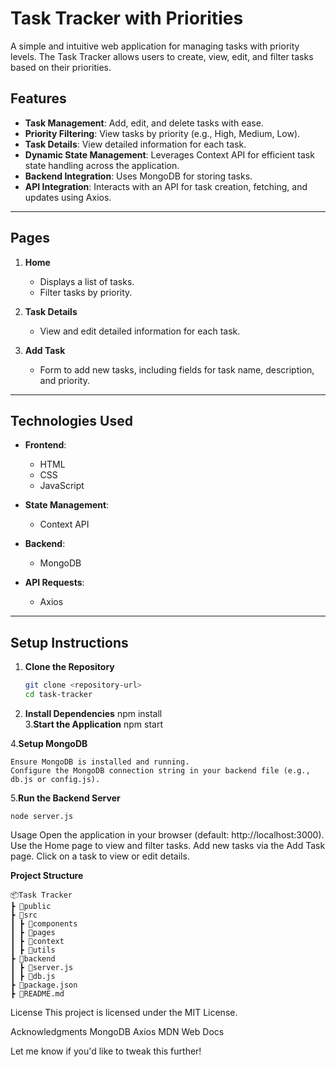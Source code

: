 # Task Tracker with Priorities  

A simple and intuitive web application for managing tasks with priority levels. The Task Tracker allows users to create, view, edit, and filter tasks based on their priorities.  

## Features  
- **Task Management**: Add, edit, and delete tasks with ease.  
- **Priority Filtering**: View tasks by priority (e.g., High, Medium, Low).  
- **Task Details**: View detailed information for each task.  
- **Dynamic State Management**: Leverages Context API for efficient task state handling across the application.  
- **Backend Integration**: Uses MongoDB for storing tasks.  
- **API Integration**: Interacts with an API for task creation, fetching, and updates using Axios.  

---

## Pages  

1. **Home**  
   - Displays a list of tasks.  
   - Filter tasks by priority.  

2. **Task Details**  
   - View and edit detailed information for each task.  

3. **Add Task**  
   - Form to add new tasks, including fields for task name, description, and priority.  

---

## Technologies Used  

- **Frontend**:  
  - HTML  
  - CSS  
  - JavaScript  

- **State Management**:  
  - Context API  

- **Backend**:  
  - MongoDB  

- **API Requests**:  
  - Axios  

---

## Setup Instructions  

1. **Clone the Repository**  
   ```bash  
   git clone <repository-url>  
   cd task-tracker  

2. **Install Dependencies**
    npm install  
3.**Start the Application**
    npm start  

4.**Setup MongoDB**

    Ensure MongoDB is installed and running.
    Configure the MongoDB connection string in your backend file (e.g., db.js or config.js).

5.**Run the Backend Server**

    node server.js  

Usage
    Open the application in your browser (default: http://localhost:3000).
    Use the Home page to view and filter tasks.
    Add new tasks via the Add Task page.
    Click on a task to view or edit details.



**Project Structure**

    📦Task Tracker  
    ┣ 📂public  
    ┣ 📂src  
    ┃ ┣ 📂components  
    ┃ ┣ 📂pages  
    ┃ ┣ 📂context  
    ┃ ┣ 📂utils  
    ┣ 📂backend  
    ┃ ┣ 📜server.js  
    ┃ ┣ 📜db.js  
    ┣ 📜package.json  
    ┣ 📜README.md  


License
This project is licensed under the MIT License.

Acknowledgments
MongoDB
Axios
MDN Web Docs





Let me know if you'd like to tweak this further!


